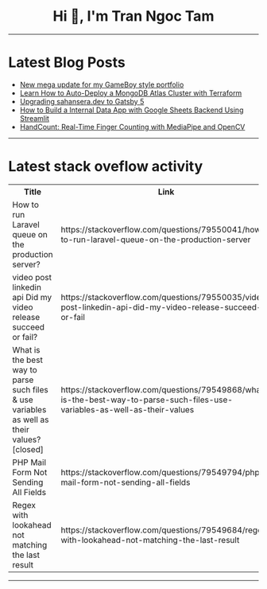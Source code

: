 <h1 align="center">Hi 👋, I'm Tran Ngoc Tam</h1>

---

# Latest Blog Posts 
<!-- BLOG-POST-LIST:START -->
- [New mega update for my GameBoy style portfolio](https://dev.to/matteosant_dev/new-mega-update-for-my-gameboy-style-portfolio-kip)
- [Learn How to Auto-Deploy a MongoDB Atlas Cluster with Terraform](https://dev.to/saint_vandora/learn-how-to-auto-deploy-a-mongodb-atlas-cluster-with-terraform-28m1)
- [Upgrading sahansera.dev to Gatsby 5](https://dev.to/sahan/upgrading-sahanseradev-to-gatsby-5-3p99)
- [How to Build a Internal Data App with Google Sheets Backend Using Streamlit](https://dev.to/morph-data/how-to-build-a-internal-data-app-with-google-sheets-backend-using-streamlit-27d8)
- [HandCount: Real-Time Finger Counting with MediaPipe and OpenCV](https://dev.to/sripadh_sujith_1487e8db18/handcount-real-time-finger-counting-with-mediapipe-and-opencv-5c0h)
<!-- BLOG-POST-LIST:END -->

---

# Latest stack oveflow activity
<table>
  <tr><th>Title</th><th>Link</th></tr>
  <!-- STACKOVERFLOW:START --><tr><td>How to run Laravel queue on the production server?</td><td>https://stackoverflow.com/questions/79550041/how-to-run-laravel-queue-on-the-production-server</td></tr><tr><td>video post linkedin api Did my video release succeed or fail?</td><td>https://stackoverflow.com/questions/79550035/video-post-linkedin-api-did-my-video-release-succeed-or-fail</td></tr><tr><td>What is the best way to parse such files &amp; use variables as well as their values? [closed]</td><td>https://stackoverflow.com/questions/79549868/what-is-the-best-way-to-parse-such-files-use-variables-as-well-as-their-values</td></tr><tr><td>PHP Mail Form Not Sending All Fields</td><td>https://stackoverflow.com/questions/79549794/php-mail-form-not-sending-all-fields</td></tr><tr><td>Regex with lookahead not matching the last result</td><td>https://stackoverflow.com/questions/79549684/regex-with-lookahead-not-matching-the-last-result</td></tr><!-- STACKOVERFLOW:END -->
</table>

---


